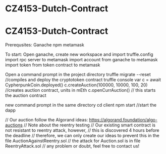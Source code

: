 # CZ4153-Dutch-Contract

# CZ4153-Dutch-Contract
Prerequsites:
Ganache
npm
metamask

To start: 
Open ganache, create new workspace and import truffle.config 
import rpc server to metamask
import account from ganache to metamask
import token from token contract to metamask

Open a command prompt in the project directory
truffle migrate --reset //compiles and deploy the cryptotoken contract
truffle console 
var c = await CypherpunkCoin.deployed() 
c.createAuction(100000, 10000, 100, 20) //creates auction contract, units in mEth
c.openCurrAuction() // this starts the auction contract

new command prompt in the same directory
cd client 
npm start //start the dapp


// Our auction follow the Algorand ideas: https://algorand.foundation/algo-auctions
// Note about the reentry testing
// Our existing smart contract is not resistant to reentry attack, however,
// this is discovered 4 hours before the deadline
// therefore, we can only create our ideas to prevent this in the file AuctionAgainstReentry.sol
// the attack for Auction.sol is in file ReentryAttack.sol
// any problem or doubt, feel free to contact us!
